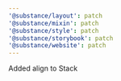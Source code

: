```yaml
---
'@substance/layout': patch
'@substance/mixin': patch
'@substance/style': patch
'@substance/storybook': patch
'@substance/website': patch
---
```


Added align to Stack
